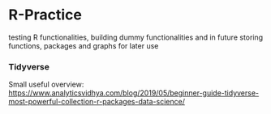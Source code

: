 # R-Practice
testing R functionalities, building dummy functionalities and in future storing functions, packages and graphs for later use


### Tidyverse

Small useful overview:  
https://www.analyticsvidhya.com/blog/2019/05/beginner-guide-tidyverse-most-powerful-collection-r-packages-data-science/
